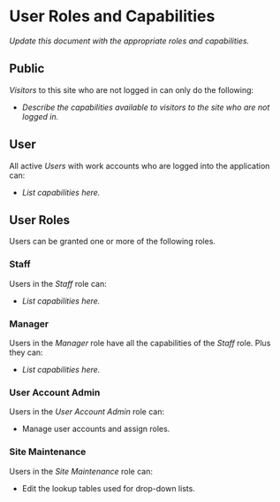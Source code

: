 ﻿# User Roles and Capabilities

*Update this document with the appropriate roles and capabilities.*

## Public

*Visitors* to this site who are not logged in can only do the following:

* *Describe the capabilities available to visitors to the site who are not logged in.*

## User

All active *Users* with work accounts who are logged into the application can:

* *List capabilities here.*

## User Roles

Users can be granted one or more of the following roles.

### Staff

Users in the *Staff* role can:

* *List capabilities here.*

### Manager

Users in the *Manager* role have all the capabilities of the *Staff* role. Plus they can:

* *List capabilities here.*

### User Account Admin

Users in the *User Account Admin* role can:

* Manage user accounts and assign roles.

### Site Maintenance

Users in the *Site Maintenance* role can:

* Edit the lookup tables used for drop-down lists.
